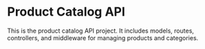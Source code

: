 # Product Catalog API

This is the product catalog API project. It includes models, routes, controllers, and middleware for managing products and categories.
